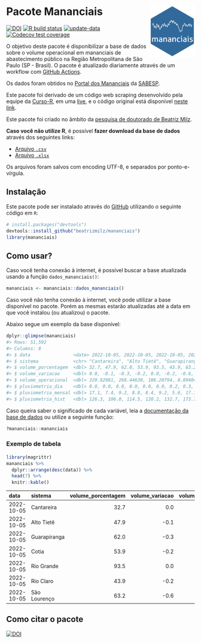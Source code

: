
<!-- README.md is generated from README.Rmd. Please edit that file -->

# Pacote Mananciais <img src="man/figures/hexlogo.png" align="right" width = "120px"/>

<!-- badges: start -->

[![DOI](https://zenodo.org/badge/DOI/10.5281/zenodo.4733056.svg)](https://doi.org/10.5281/zenodo.4733056)
[![R build
status](https://github.com/beatrizmilz/mananciais/workflows/R-CMD-check/badge.svg)](https://github.com/beatrizmilz/mananciais/actions)
[![update-data](https://github.com/beatrizmilz/mananciais/actions/workflows/2-update_data.yaml/badge.svg)](https://github.com/beatrizmilz/mananciais/actions/workflows/2-update_data.yaml)
[![Codecov test
coverage](https://codecov.io/gh/beatrizmilz/mananciais/branch/master/graph/badge.svg)](https://codecov.io/gh/beatrizmilz/mananciais?branch=master)
<!-- badges: end -->

O objetivo deste pacote é disponibilizar a base de dados sobre o volume
operacional em mananciais de abastecimento público na Região
Metropolitana de São Paulo (SP - Brasil). O pacote é atualizado
diariamente através de um workflow com [GitHub
Actions](https://github.com/beatrizmilz/mananciais/actions).

Os dados foram obtidos no [Portal dos
Mananciais](http://mananciais.sabesp.com.br/Situacao) da
[SABESP](http://site.sabesp.com.br/site/Default.aspx).

Este pacote foi derivado de um código web scraping desenvolvido pela
equipe da [Curso-R](https://www.curso-r.com/), em uma
[live](https://youtu.be/jvZIxrMmOcQ), e o código original está
disponível [neste
link](https://github.com/curso-r/lives/blob/master/drafts/20200730_scraper_sabesp.R).

Este pacote foi criado no âmbito da [pesquisa de doutorado de Beatriz
Milz](https://beatrizmilz.github.io/tese/).

**Caso você não utilize R**, é possível **fazer download da base de
dados** através dos seguintes links:

-   [Arquivo
    `.csv`](https://github.com/beatrizmilz/mananciais/raw/master/inst/extdata/mananciais.csv)
-   [Arquivo
    `.xlsx`](https://github.com/beatrizmilz/mananciais/blob/master/inst/extdata/mananciais.xlsx?raw=true)

Os arquivos foram salvos com encoding UTF-8, e separados por
ponto-e-vírgula.

## Instalação

Este pacote pode ser instalado através do [GitHub](https://github.com/)
utilizando o seguinte código em `R`:

``` r
# install.packages("devtools")
devtools::install_github("beatrizmilz/mananciais")
library(mananciais)
```

## Como usar?

Caso você tenha conexão à internet, é possível buscar a base atualizada
usando a função `dados_mananciais()`:

``` r
mananciais <- mananciais::dados_mananciais() 
```

Caso você não tenha conexão à internet, você pode utilizar a base
disponível no pacote. Porém as mesmas estarão atualizadas até a data em
que você instalou (ou atualizou) o pacote.

Abaixo segue um exemplo da base disponível:

``` r
dplyr::glimpse(mananciais)
#> Rows: 51,592
#> Columns: 8
#> $ data                <date> 2022-10-05, 2022-10-05, 2022-10-05, 2022-10-05, 2…
#> $ sistema             <chr> "Cantareira", "Alto Tietê", "Guarapiranga", "Cotia…
#> $ volume_porcentagem  <dbl> 32.7, 47.9, 62.0, 53.9, 93.5, 43.9, 63.2, 32.7, 48…
#> $ volume_variacao     <dbl> 0.0, -0.1, -0.3, -0.2, 0.0, -0.2, -0.6, 0.1, 0.0, …
#> $ volume_operacional  <dbl> 320.92981, 268.44630, 106.20794, 8.89404, 104.8917…
#> $ pluviometria_dia    <dbl> 0.0, 0.0, 0.0, 0.0, 0.0, 0.0, 0.2, 0.3, 0.0, 3.6, …
#> $ pluviometria_mensal <dbl> 17.1, 7.4, 9.2, 8.8, 8.4, 9.2, 5.6, 17.1, 7.4, 9.2…
#> $ pluviometria_hist   <dbl> 126.3, 106.0, 114.5, 120.2, 132.7, 173.7, 141.2, 1…
```

Caso queira saber o significado de cada variável, leia a [documentação
da base de
dados](https://beatrizmilz.github.io/mananciais/reference/mananciais.html)
ou utilize a seguinte função:

``` r
?mananciais::mananciais
```

### Exemplo de tabela

``` r
library(magrittr)
mananciais %>% 
  dplyr::arrange(desc(data)) %>% 
  head(7) %>%
  knitr::kable()
```

| data       | sistema      | volume_porcentagem | volume_variacao | volume_operacional | pluviometria_dia | pluviometria_mensal | pluviometria_hist |
|:-----------|:-------------|-------------------:|----------------:|-------------------:|-----------------:|--------------------:|------------------:|
| 2022-10-05 | Cantareira   |               32.7 |             0.0 |          320.92981 |              0.0 |                17.1 |             126.3 |
| 2022-10-05 | Alto Tietê   |               47.9 |            -0.1 |          268.44630 |              0.0 |                 7.4 |             106.0 |
| 2022-10-05 | Guarapiranga |               62.0 |            -0.3 |          106.20794 |              0.0 |                 9.2 |             114.5 |
| 2022-10-05 | Cotia        |               53.9 |            -0.2 |            8.89404 |              0.0 |                 8.8 |             120.2 |
| 2022-10-05 | Rio Grande   |               93.5 |             0.0 |          104.89173 |              0.0 |                 8.4 |             132.7 |
| 2022-10-05 | Rio Claro    |               43.9 |            -0.2 |            6.00427 |              0.0 |                 9.2 |             173.7 |
| 2022-10-05 | São Lourenço |               63.2 |            -0.6 |           56.13508 |              0.2 |                 5.6 |             141.2 |

## Como citar o pacote

[![DOI](https://zenodo.org/badge/DOI/10.5281/zenodo.4733056.svg)](https://doi.org/10.5281/zenodo.4733056)
